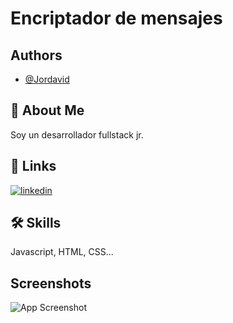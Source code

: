 
# Encriptador de mensajes 


## Authors

- [@Jordavid](https://github.com/Jordavid)


## 🚀 About Me
Soy un desarrollador fullstack jr. 


## 🔗 Links
[![linkedin](https://img.shields.io/badge/linkedin-0A66C2?style=for-the-badge&logo=linkedin&logoColor=white)](https://linkedin.com/in/jordavid/)


## 🛠 Skills
Javascript, HTML, CSS...


## Screenshots

![App Screenshot](https://via.placeholder.com/468x300?text=App+Screenshot+Here)

